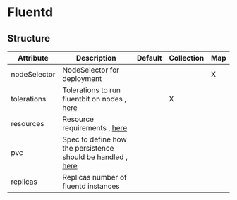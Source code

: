# Fluentd 
 

## Structure 
 

| Attribute    | Description                                                                         | Default | Collection | Map  |
| ------------ | ----------------------------------------------------------------------------------- | ------- | ---------- | ---  |
| nodeSelector | NodeSelector for deployment                                                         |         |            | X    |
| tolerations  | Tolerations to run fluentbit on nodes , [here](k8s/Tolerations/Tolerations.md)      |         | X          |      |
| resources    | Resource requirements , [here](k8s/Resources/Resources.md)                          |         |            |      |
| pvc          | Spec to define how the persistence should be handled , [here](storage/Spec/Spec.md) |         |            |      |
| replicas     | Replicas number of fluentd instances                                                |         |            |      |